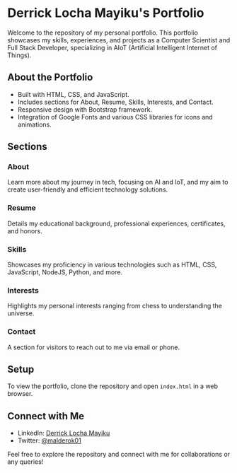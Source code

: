 # Derrick Locha Mayiku's Portfolio

Welcome to the repository of my personal portfolio. This portfolio showcases my skills, experiences, and projects as a Computer Scientist and Full Stack Developer, specializing in AIoT (Artificial Intelligent Internet of Things).

## About the Portfolio

- Built with HTML, CSS, and JavaScript.
- Includes sections for About, Resume, Skills, Interests, and Contact.
- Responsive design with Bootstrap framework.
- Integration of Google Fonts and various CSS libraries for icons and animations.

## Sections

### About
Learn more about my journey in tech, focusing on AI and IoT, and my aim to create user-friendly and efficient technology solutions.

### Resume
Details my educational background, professional experiences, certificates, and honors.

### Skills
Showcases my proficiency in various technologies such as HTML, CSS, JavaScript, NodeJS, Python, and more.

### Interests
Highlights my personal interests ranging from chess to understanding the universe.

### Contact
A section for visitors to reach out to me via email or phone.

## Setup

To view the portfolio, clone the repository and open `index.html` in a web browser.

## Connect with Me

- LinkedIn: [Derrick Locha Mayiku](https://www.linkedin.com/in/derrick-l-mayiku/)
- Twitter: [@malderok01](https://twitter.com/malderok01)

Feel free to explore the repository and connect with me for collaborations or any queries!
